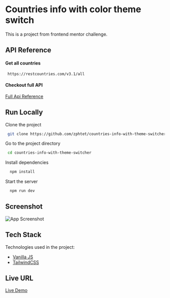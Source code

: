 
# Countries info with color theme switch

This is a project from frontend mentor challenge.


## API Reference

#### Get all countries

```http
 https://restcountries.com/v3.1/all
```




#### Checkout full API

[Full Api Reference](https://website-name.com)
## Run Locally

Clone the project

```bash
 git clone https://github.com/zphtet/countries-info-with-theme-switcher.git
```

Go to the project directory

```bash
 cd countries-info-with-theme-switcher
```

Install dependencies

```bash
  npm install
```

Start the server

```bash
  npm run dev
```


## Screenshot

![App Screenshot](https://lh3.googleusercontent.com/pw/AIL4fc8PtMGHjI97YGfb9VB-guFaH47QEsqF6GTgG4v1V03n541aBBEjgeVcIEBHygdhJlYqolKhHzj8fa0c_g0YAx4JbiERLB2FU2H7hhliivHXobkSqGaFhlFJ2DkMc_Nr2kLLxt65xLBNJ5lviNoCJlv-TknEQlVMdnWEgACG_z-gb8WG0poE4uufpCAZk78XuAdlv3ZXPhUZRm0QPiFqhsvTfgu8TjG0grDeeFEOg2ZnDLSA8zevjgnUXopg7Q1Ky92QyyDZJghlBgFuLml3Skrdnsz-ECVxUZy5ppjAqKpRMhyM-t1uyZXqWH2PRU_n9q_hzmIKNzcH8c-0D-OkeaQE16_FQjDXKGBI43koldb0Wfk7tIcFX3d4tVIpXM-_pNo7Df7VIdjTBBepZEpQ72QkLMA1bOPXs2xwDNZEovdtvWggoOxGOnwB-a_g213YLY-bGiUozLLD3t_FiDmao6jK-xvf_F07OvwiQ67v5SRTWlYClMIcvM9GLywIHN-2qmj6DGci84unLu43jG0cKPsmfxX5uSNaBPTS3RGWMs2FsT_UVHzSdcPgGMP7iMc2CJ37IozTU8B37BqH6xf8-1p8Dlrde5nnl2TZVXRipD368mouWkOej6BLGfnHsqn5xZjKwLkhW4DOL7Uu8R_LPn4SO-hqEekpibybmqfpoivGoOx_FOVYgQGsTZBV3SELXyEX3_OzLakBkSPdiGFf473xOmi1Il8Y8ts0cgn8eWx4KtVHAqYBrpDAC-3LEiQyNg1t-JVngjLOUJOjyH5vAWyl-cK_1qu8ymzdTFMS1OEHIQnMT98LXcP75uAh8BKQlg_DJBYrOQe4S01nrJjG5E_IIBdKJsZUoqvw-WQqYPo2dEm_7Z2KKtNc8xOHNJOWytJH-UBRMklyjHWsQpjZ5Q=w597-h689-s-no?authuser=0)


## Tech Stack


Technologies used in the project:


*  [Vanilla JS](https://developer.mozilla.org/en-US/docs/Web/JavaScript) 
*  [TailwindCSS](https://tailwindcss.com/)  

## Live URL

[Live Demo](https://countries-info-with-theme-switcher.vercel.app/)



